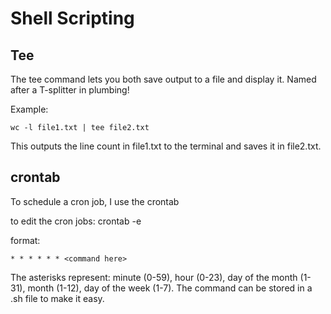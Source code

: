 # Shell Scripting

## Tee

The tee command lets you both save output to a file and display it. Named after a T-splitter in plumbing!

Example:
```shell
wc -l file1.txt | tee file2.txt
```

This outputs the line count in file1.txt to the terminal and saves it in file2.txt.

## crontab

To schedule a cron job, I use the crontab

to edit the cron jobs:
crontab -e

format:

```* * * * * * <command here>```

The asterisks represent: minute (0-59), hour (0-23), day of the month (1-31), month (1-12), day of the week (1-7). The command can be stored in a .sh file to make it easy.